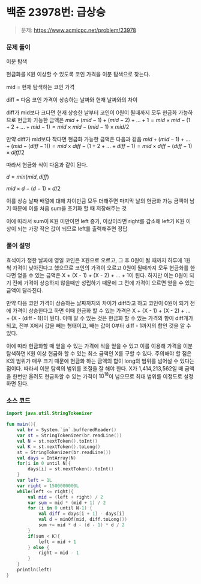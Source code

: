 # 백준 23978번: 급상승

> 문제: https://www.acmicpc.net/problem/23978

### 문제 풀이

이분 탐색

현금화를 K원 이상할 수 있도록 코인 가격을 이분 탐색으로 찾는다.

mid = 현재 탐색하는 코인 가격

diff = 다음 코인 가격이 상승하는 날짜와 현재 날짜와의 차이

diff가 mid보다 크다면 현재 상승한 날부터 코인이 0원이 될때까지 모두 현금화 가능하므로 현금화 가능한 금액은 $mid + (mid - 1) + (mid - 2) + ... + 1 = mid \times mid - (1 + 2 + ... + mid - 1) = mid \times mid - (mid - 1) \times mid / 2$

만약 diff가 mid보다 작다면 현금화 가능한 금액은 다음과 같음 $mid + (mid - 1) + ... + (mid - (diff - 1)) = mid \times diff - (1 + 2 + ... + diff - 1) = mid \times diff - (diff - 1) \times diff / 2$

따라서 현금화 식이 다음과 같이 된다.

$d = min(mid, diff)$

$mid \times d - (d - 1) \times d / 2$

이를 상승 날짜 배열에 대해 차이만큼 모두 더해주면 마지막 날의 현금화 가능 금액이 남기 때문에 이를 처음 sum을 초기화 할 때 저장해주는 것

이에 따라서 sum이 K원 미만이면 left 증가, 이상이라면 right를 감소해 left가 K원 이상이 되는 가장 작은 값이 되므로 left를 출력해주면 정답

### 풀이 설명

효석이가 정한 날짜에 영일 코인은 X원으로 오르고, 그 후 0원이 될 때까지 하루에 1원씩 가격이 낮아진다고 했으므로 코인의 가격이 오르고 0원이 될때까지 모두 현금화를 한다면 얻을 수 있는 금액은 X + (X - 1) + (X - 2) + ... + 1이 된다. 하지만 이는 0원이 되기 전에 가격이 상승하지 않을때만 성립하기 때문에 그 전에 가격이 오르면 얻을 수 있는 금액이 달라진다.

만약 다음 코인 가격이 상승하는 날짜까지의 차이가 diff라고 하고 코인이 0원이 되기 전에 가격이 상승한다고 하면 이때 현금화 할 수 있는 가격은 X + (X - 1) + (X - 2) + ... + (X - (diff - 1))이 된다. 이때 알 수 있는 것은 현금화 할 수 있는 가격의 항이 diff개가 되고, 전부 X에서 값을 빼는 형태이고, 빼는 값이 0부터 diff - 1까지의 합인 것을 알 수 있다.

이에 따라 현금화할 때 얻을 수 있는 가격에 식을 얻을 수 있고 이를 이용해 가격을 이분탐색하면 K원 이상 현금화 할 수 있는 최소 금액인 X를 구할 수 있다. 주의해야 할 점은 K의 범위가 매우 크기 때문에 현금화 하는 금액의 합이 long의 범위를 넘어설 수 있다는 점이다. 따라서 이분 탐색의 범위를 조절을 잘 해야 한다. X가 1,414,213,562일 때 금액을 한번만 올려도 현금화할 수 있는 가격이 $10^{18}$이 넘으므로 최대 범위를 이정도로 설정하면 된다.

### 소스 코드
```kotlin
import java.util.StringTokenizer

fun main(){
    val br = System.`in`.bufferedReader()
    var st = StringTokenizer(br.readLine())
    val N = st.nextToken().toInt()
    val K = st.nextToken().toLong()
    st = StringTokenizer(br.readLine())
    val days = IntArray(N)
    for(i in 0 until N){
        days[i] = st.nextToken().toInt()
    }
    var left = 1L
    var right = 1500000000L
    while(left <= right){
        val mid = (left + right) / 2
        var sum = mid * (mid + 1) / 2
        for (i in 0 until N-1) {
            val diff = days[i + 1] - days[i]
            val d = minOf(mid, diff.toLong())
            sum += mid * d - (d - 1) * d / 2
        }
        if(sum < K){
            left = mid + 1
        } else {
            right = mid - 1
        }
    }
    println(left)
}
```